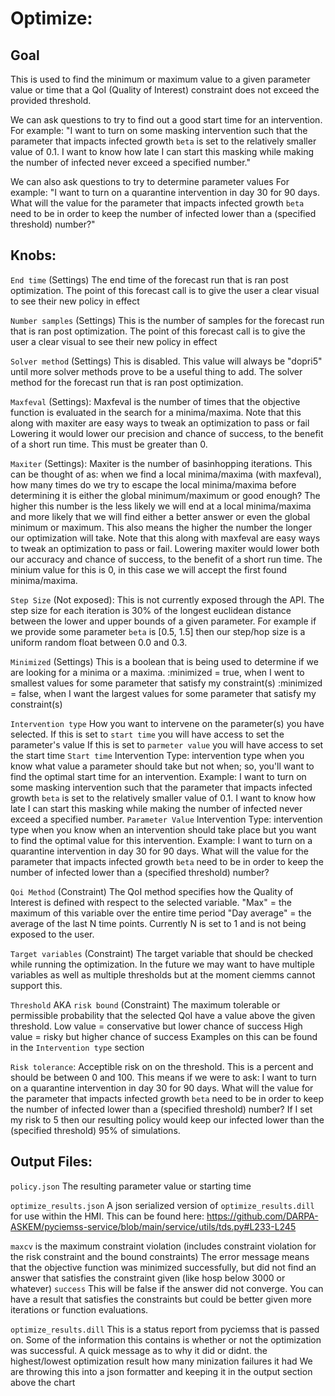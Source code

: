 # Optimize:
## Goal
This is used to find the minimum or maximum value to a given parameter value or time that a QoI (Quality of Interest) constraint does not exceed the provided threshold.

We can ask questions to try to find out a good start time for an intervention. 
For example:
  "I want to turn on some masking intervention such that the parameter that impacts infected growth `beta` is set to the relatively smaller value of 0.1.
  I want to know how late I can start this masking while making the number of infected never exceed a specified number."

We can also ask questions to try to determine parameter values
For example:
  "I want to turn on a quarantine intervention in day 30 for 90 days. What will the value for the parameter that impacts infected growth `beta` need to be in order to keep the number of infected lower than a (specified threshold) number?"

## Knobs:
`End time` (Settings)
    The end time of the forecast run that is ran post optimization.
    The point of this forecast call is to give the user a clear visual to see their new policy in effect

`Number samples` (Settings)
    This is the number of samples for the forecast run that is ran post optimization.
    The point of this forecast call is to give the user a clear visual to see their new policy in effect

`Solver method` (Settings)
    This is disabled. This value will always be "dopri5" until more solver methods prove to be a useful thing to add.
    The solver method for the forecast run that is ran post optimization.

`Maxfeval` (Settings):
    Maxfeval is the number of times that the objective function is evaluated in the search for a minima/maxima.
    Note that this along with maxiter are easy ways to tweak an optimization to pass or fail
    Lowering it would lower our precision and chance of success, to the benefit of a short run time.
    This must be greater than 0.

`Maxiter` (Settings):
    Maxiter is the number of basinhopping iterations.
    This can be thought of as: when we find a local minima/maxima (with maxfeval), how many times do we try to escape the local minima/maxima before determining it is either the global minimum/maximum or good enough? 
    The higher this number is the less likely we will end at a local minima/maxima and more likely that we will find either a better answer or even the global minimum or maximum.
    This also means the higher the number the longer our optimization will take.
    Note that this along with maxfeval are easy ways to tweak an optimization to pass or fail.
    Lowering maxiter would lower both our accuracy and chance of success, to the benefit of a short run time.
    The minium value for this is 0, in this case we will accept the first found minima/maxima.

`Step Size` (Not exposed):
    This is not currently exposed through the API.
    The step size for each iteration is 30% of the longest euclidean distance between the lower and upper bounds of a given parameter.
    For example if we provide some parameter `beta` is [0.5, 1.5] then our step/hop size is a uniform random float between 0.0 and 0.3.

`Minimized` (Settings)
    This is a boolean that is being used to determine if we are looking for a minima or a maxima.
    :minimized = true, when I went to smallest values for some parameter that satisfy my constraint(s)
    :minimized = false, when I want the largest values for some parameter that satisfy my constraint(s)

`Intervention type`
    How you want to intervene on the parameter(s) you have selected.
    If this is set to `start time` you will have access to set the parameter's value
    If this is set to `parmeter value` you will have access to set the start time
    `Start time` Intervention Type:
        intervention type when you know what value a parameter should take but not when; 
        so, you'll want to find the optimal start time for an intervention.
            Example: 
            I want to turn on some masking intervention such that the parameter that impacts infected growth `beta` is set to the relatively smaller value of 0.1.
            I want to know how late I can start this masking while making the number of infected never exceed a specified number.
    `Parameter Value` Intervention Type:
        intervention type when you know when an intervention should take place but 
        you want to find the optimal value for this intervention.
            Example:
            I want to turn on a quarantine intervention in day 30 for 90 days. What will the value for the parameter that impacts infected growth `beta` need to be in order to keep the number of infected lower than a (specified threshold) number?

`Qoi Method` (Constraint)
    The QoI method specifies how the Quality of Interest is defined with respect to the selected variable.
    "Max" = the maximum of this variable over the entire time period
    "Day average" = the average of the last N time points. Currently N is set to 1 and is not being exposed to the user. 

`Target variables` (Constraint)
    The target variable that should be checked while running the optimization.
	In the future we may want to have multiple variables as well as multiple thresholds but at the moment ciemms cannot support this.

`Threshold` AKA `risk bound` (Constraint)
    The maximum tolerable or permissible probability that the selected QoI have a value above the given threshold.
    Low value = conservative but lower chance of success
    High value = risky but higher chance of success
    Examples on this can be found in the `Intervention type` section

`Risk tolerance`:
    Acceptible risk on on the threshold. This is a percent and should be between 0 and 100.
    This means if we were to ask: 
    I want to turn on a quarantine intervention in day 30 for 90 days. What will the value for the parameter that impacts infected growth `beta` need to be in order to keep the number of infected lower than a (specified threshold) number?
    If I set my risk to 5 then our resulting policy would keep our infected lower than the (specified threshold) 95% of simulations.


## Output Files:
`policy.json` 
    The resulting parameter value or starting time 

`optimize_results.json`
    A json serialized version of `optimize_results.dill` for use within the HMI.
    This can be found here: https://github.com/DARPA-ASKEM/pyciemss-service/blob/main/service/utils/tds.py#L233-L245

  `maxcv` is the maximum constraint violation (includes constraint violation for the risk constraint and the bound constraints)
  The error message means that the objective function was minimized successfully, but did not find an answer that satisfies the constraint given (like hosp below 3000 or whatever)
  `success` This will be false if the answer did not converge. You can have a result that satisfies the constraints but could be better given more iterations or function evaluations.

`optimize_results.dill`
    This is a status report from pyciemss that is passed on.
    Some of the information this contains is 
    whether or not the optimization was successful.
    A quick message as to why it did or didnt.
    the highest/lowest optimization result
    how many minization failures it had
    We are throwing this into a json formatter and keeping it in the output section above the chart

